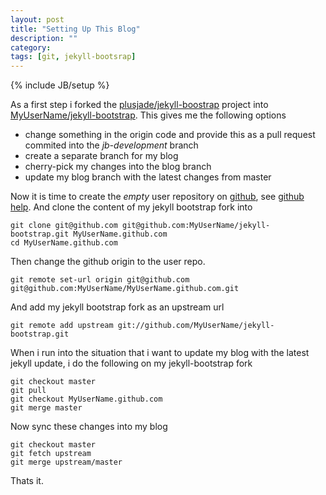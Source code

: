 ```yaml
---
layout: post
title: "Setting Up This Blog"
description: ""
category: 
tags: [git, jekyll-bootsrap]
---
```

{% include JB/setup %}

As a first step i forked the [plusjade/jekyll-boostrap](https://github.com/plusjade/jekyll-bootstrap) project into [MyUserName/jekyll-bootstrap](https://github.com/MyUserName/jekyll-bootstrap). This gives me the following options

* change something in the origin code and provide this as a pull request commited into the _jb-development_ branch
* create a separate branch for my blog
* cherry-pick my changes into the blog branch
* update my blog branch with the latest changes from master


Now it is time to create the *empty* user repository on [github](http://github.com), see [github help](https://help.github.com/articles/user-organization-and-project-pages).
And clone the content of my jekyll bootstrap fork into

    git clone git@github.com git@github.com:MyUserName/jekyll-bootstrap.git MyUserName.github.com
    cd MyUserName.github.com

Then change the github origin to the user repo.

    git remote set-url origin git@github.com git@github.com:MyUserName/MyUserName.github.com.git

And add my jekyll bootstrap fork as an upstream url

    git remote add upstream git://github.com/MyUserName/jekyll-bootstrap.git

When i run into the situation that i want to update my blog with the latest jekyll update, i do the following on my jekyll-bootstrap fork

    git checkout master
    git pull
    git checkout MyUserName.github.com
    git merge master

Now sync these changes into my blog

    git checkout master
    git fetch upstream
    git merge upstream/master

Thats it.

